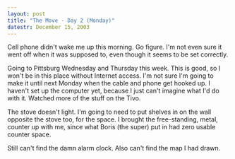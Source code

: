 ```yaml
---
layout: post
title: "The Move - Day 2 (Monday)"
datestr: December 15, 2003
---
```


Cell phone didn't wake me up this morning.  Go figure.  I'm not even sure it went off when it was supposed to, even though it seems to be set correctly.

Going to Pittsburg Wednesday and Thursday this week.  This is good, so I won't be in this place without Internet access.  I'm not sure I'm going to make it until next Monday when the cable and phone get hooked up.  I haven't set up the computer yet, because I just can't imagine what I'd do with it.  Watched more of the stuff on the Tivo.

The stove doesn't light.  I'm going to need to put shelves in on the wall opposite the stove too, for the space.  I brought the free-standing, metal, counter up with me, since what Boris (the super) put in had zero usable counter space.

Still can't find the damn alarm clock.  Also can't find the map I had drawn.

